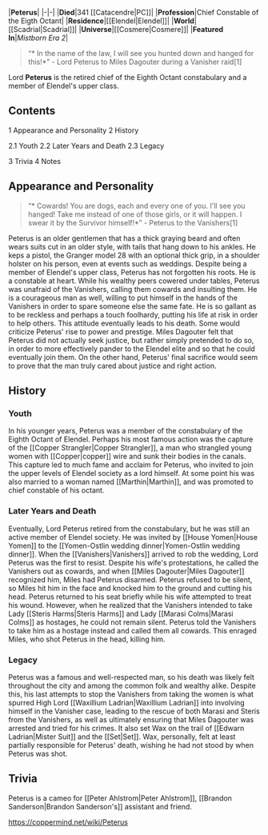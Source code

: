 |**Peterus**|
|-|-|
|**Died**|341 [[Catacendre\|PC]]|
|**Profession**|Chief Constable of the Eigth Octant|
|**Residence**|[[Elendel\|Elendel]]|
|**World**|[[Scadrial\|Scadrial]]|
|**Universe**|[[Cosmere\|Cosmere]]|
|**Featured In**|*Mistborn Era 2*|

>“* In the name of the law, I will see you hunted down and hanged for this!*”
\- Lord Peterus to Miles Dagouter during a Vanisher raid[1]


Lord **Peterus** is the retired chief of the Eighth Octant constabulary and a member of Elendel's upper class.

## Contents

1 Appearance and Personality
2 History

2.1 Youth
2.2 Later Years and Death
2.3 Legacy


3 Trivia
4 Notes


## Appearance and Personality
>“* Cowards! You are dogs, each and every one of you. I'll see you hanged! Take me instead of one of those girls, or it will happen. I swear it by the Survivor himself!*”
\- Peterus to the Vanishers[1]


Peterus is an older gentlemen that has a thick graying beard and often wears suits cut in an older style, with tails that hang down to his ankles. He keps a pistol, the Granger model 28 with an optional thick grip, in a shoulder holster on his person, even at events such as weddings.
Despite being a member of Elendel's upper class, Peterus has not forgotten his roots. He is a constable at heart. While his wealthy peers cowered under tables, Peterus was unafraid of the Vanishers, calling them cowards and insulting them. He is a courageous man as well, willing to put himself in the hands of the Vanishers in order to spare someone else the same fate. He is so gallant as to be reckless and perhaps a touch foolhardy, putting his life at risk in order to help others. This attitude eventually leads to his death.
Some would criticize Peterus' rise to power and prestige. Miles Dagouter felt that Peterus did not actually seek justice, but rather simply pretended to do so, in order to more effectively pander to the Elendel elite and so that he could eventually join them. On the other hand, Peterus' final sacrifice would seem to prove that the man truly cared about justice and right action.

## History
### Youth
In his younger years, Peterus was a member of the constabulary of the Eighth Octant of Elendel. Perhaps his most famous action was the capture of the [[Copper Strangler\|Copper Strangler]], a man who strangled young women with [[Copper\|copper]] wire and sunk their bodies in the canals. This capture led to much fame and acclaim for Peterus, who invited to join the upper levels of Elendel society as a lord himself. At some point his was also married to a woman named [[Marthin\|Marthin]], and was promoted to chief constable of his octant.

### Later Years and Death
Eventually, Lord Peterus retired from the constabulary, but he was still an active member of Elendel society. He was invited by [[House Yomen\|House Yomen]] to the [[Yomen-Ostlin wedding dinner\|Yomen-Ostlin wedding dinner]]. When the [[Vanishers\|Vanishers]] arrived to rob the wedding, Lord Peterus was the first to resist. Despite his wife's protestations, he called the Vanishers out as cowards, and when [[Miles Dagouter\|Miles Dagouter]] recognized him, Miles had Peterus disarmed. Peterus refused to be silent, so Miles hit him in the face and knocked him to the ground and cutting his head.
Peterus returned to his seat briefly while his wife attempted to treat his wound. However, when he realized that the Vanishers intended to take Lady [[Steris Harms\|Steris Harms]] and Lady [[Marasi Colms\|Marasi Colms]] as hostages, he could not remain silent. Peterus told the Vanishers to take him as a hostage instead and called them all cowards. This enraged Miles, who shot Peterus in the head, killing him.

### Legacy
Peterus was a famous and well-respected man, so his death was likely felt throughout the city and among the common folk and wealthy alike. Despite this, his last attempts to stop the Vanishers from taking the women is what spurred High Lord [[Waxillium Ladrian\|Waxillium Ladrian]] into involving himself in the Vanisher case, leading to the rescue of both Marasi and Steris from the Vanishers, as well as ultimately ensuring that Miles Dagouter was arrested and tried for his crimes. It also set Wax on the trail of [[Edwarn Ladrian\|Mister Suit]] and the [[Set\|Set]]. Wax, personally, felt at least partially responsible for Peterus' death, wishing he had not stood by when Peterus was shot.

## Trivia
Peterus is a cameo for [[Peter Ahlstrom\|Peter Ahlstrom]], [[Brandon Sanderson\|Brandon Sanderson's]] assistant and friend.


https://coppermind.net/wiki/Peterus